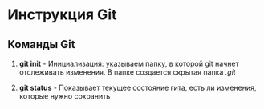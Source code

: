 # Инструкция Git

## Команды Git

1. **git init** - Инициализация: указываем  папку, в которой git начнет отслеживать изменения. В папке создается скрытая папка *.git*


2. **git status** - Показывает текущее состояние гита, есть ли изменения, которые нужно сохранить

